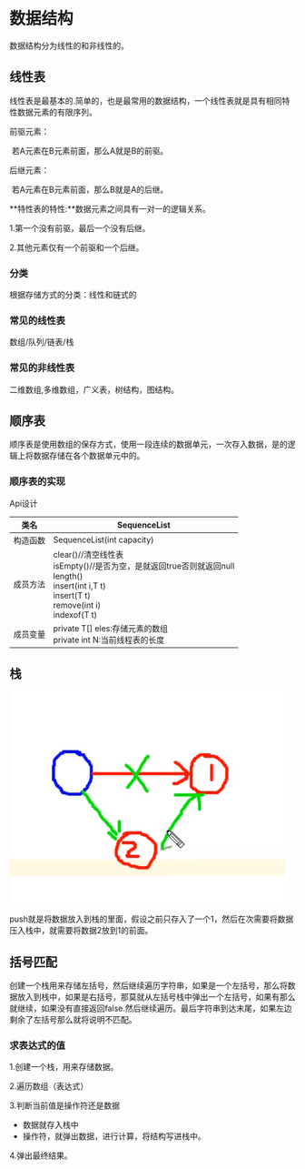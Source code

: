 # 数据结构

数据结构分为线性的和非线性的。

## 线性表

线性表是最基本的.简单的，也是最常用的数据结构，一个线性表就是具有相同特性数据元素的有限序列。

前驱元素：

​		若A元素在B元素前面，那么A就是B的前驱。

后继元素：

​		若A元素在B元素前面，那么B就是A的后继。

**特性表的特性:**数据元素之间具有一对一的逻辑关系。

1.第一个没有前驱，最后一个没有后继。

2.其他元素仅有一个前驱和一个后继。

### 分类

根据存储方式的分类：线性和链式的

### 常见的线性表

数组/队列/链表/栈

### 常见的非线性表

二维数组,多维数组，广义表，树结构，图结构。

##  顺序表

顺序表是使用数组的保存方式，使用一段连续的数据单元，一次存入数据，是的逻辑上将数据存储在各个数据单元中的。

### 顺序表的实现

Api设计

|  类名 |  SequenceList|
| ---- | ---- |
|  构造函数    | SequenceList(int capacity) |
| 成员方法 | clear()//清空线性表<br/>isEmpty()//是否为空，是就返回true否则就返回null<br/>length()<br/>insert(int i,T t)<br/>insert(T t)<br/>remove(int i)<br/>indexof(T t) |
| 成员变量 | private T[] eles:存储元素的数组<br/>private int N:当前线程表的长度 |

## 栈

![image-20200312074850544](images/image-20200312074850544.png)

push就是将数据放入到栈的里面，假设之前只存入了一个1，然后在次需要将数据压入栈中，就需要将数据2放到1的前面。



## 括号匹配

创建一个栈用来存储左括号，然后继续遍历字符串，如果是一个左括号，那么将数据放入到栈中，如果是右括号，那莫就从左括号栈中弹出一个左括号，如果有那么就继续，如果没有直接返回false.然后继续遍历。最后字符串到达末尾，如果左边剩余了左括号那么就将说明不匹配。

### 求表达式的值

1.创建一个栈，用来存储数据。

2.遍历数组（表达式）

3.判断当前值是操作符还是数据

- 数据就存入栈中
- 操作符，就弹出数据，进行计算，将结构写进栈中。

4.弹出最终结果。







